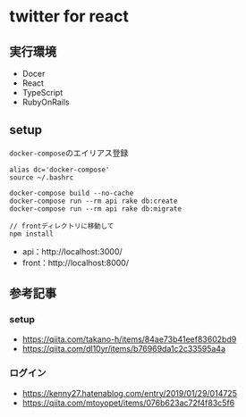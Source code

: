 # twitter for react

## 実行環境

- Docer
- React
- TypeScript
- RubyOnRails

## setup

`docker-compose`のエイリアス登録

```
alias dc='docker-compose'
source ~/.bashrc
```

```
docker-compose build --no-cache
docker-compose run --rm api rake db:create
docker-compose run --rm api rake db:migrate

// frontディレクトリに移動して
npm install
```

- api：http://localhost:3000/
- front：http://localhost:8000/

## 参考記事

### setup

- https://qiita.com/takano-h/items/84ae73b41eef83602bd9
- https://qiita.com/dl10yr/items/b76969da1c2c33595a4a

### ログイン

- https://kenny27.hatenablog.com/entry/2019/01/29/014725
- https://qiita.com/mtoyopet/items/076b623ac72f4f83c5f6
